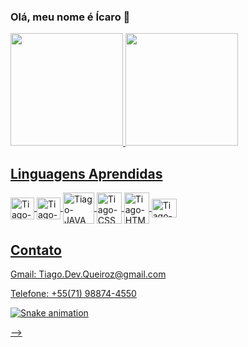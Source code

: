 ### Olá, meu nome é Ícaro 👋
<div>
  <a href="https://github.com/TiagoQueiroz-Dev">
  <img height="180em" src="https://github-readme-stats.vercel.app/api?username=TiagoQueiroz-Dev&show_icons=true&theme=dracula&include_all_commits=true&count_private=true"/>
  <img height="180em" src="https://github-readme-stats.vercel.app/api/top-langs/?username=TiagoQueiroz-Dev&layout=compact&langs_count=16&theme=dracula"/>
</div>
  <h2>Linguagens Aprendidas</h2>
<div style="display: inline_block">
  <img align="center" alt="Tiago-C" height="35" width="38" src="https://cdn.jsdelivr.net/gh/devicons/devicon/icons/c/c-original.svg" />
  <img align="center" alt="Tiago-CS" height="35" width="38" src="https://cdn.jsdelivr.net/gh/devicons/devicon/icons/csharp/csharp-original.svg" />
  <img align="center" alt="Tiago-JAVA" height="50" width="50" src="https://cdn.jsdelivr.net/gh/devicons/devicon/icons/java/java-original-wordmark.svg" />
  <img align="center" alt="Tiago-CSS" height="50" width="40" src="https://cdn.jsdelivr.net/gh/devicons/devicon/icons/css3/css3-original-wordmark.svg" />
  <img align="center" alt="Tiago-HTML" height="50" width="40" src="https://cdn.jsdelivr.net/gh/devicons/devicon/icons/html5/html5-original-wordmark.svg" />
  <img align="center" alt="Tiago-JS" height="30" width="40" src="https://cdn.jsdelivr.net/gh/devicons/devicon/icons/javascript/javascript-original.svg" />
</div>
  <h2>Contato</h2>
<div>
  Gmail: Tiago.Dev.Queiroz@gmail.com<p>Telefone: +55(71) 98874-4550
</div>

  ![Snake animation](https://github.com/TiagoQueiroz-Dev/TiagoQueiroz-Dev/blob/output/github-contribution-grid-snake.svg)

-->
